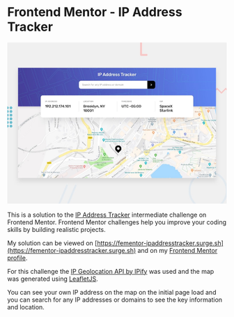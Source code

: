 # Frontend Mentor - IP Address Tracker

![Design preview for the IP Address Tracker coding challenge](./src/images/desktop-preview.jpg)

This is a solution to the [IP Address Tracker](https://www.frontendmentor.io/challenges/ip-address-tracker-I8-0yYAH0) intermediate challenge on Frontend Mentor. Frontend Mentor challenges help you improve your coding skills by building realistic projects.

My solution can be viewed on [https://fementor-ipaddresstracker.surge.sh](https://fementor-ipaddresstracker.surge.sh) and on my [Frontend Mentor profile](https://www.frontendmentor.io/profile/GreetVdL).

For this challenge the [IP Geolocation API by IPify](https://geo.ipify.org/) was used and the map was generated using [LeafletJS](https://leafletjs.com/).

You can see your own IP address on the map on the initial page load and you can search for any IP addresses or domains to see the key information and location.
